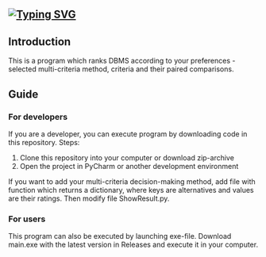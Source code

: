 <a href="https://git.io/typing-svg"><img src="https://readme-typing-svg.demolab.com?font=Fira+Code&pause=1000&width=435&height=30&lines=DSS+FOR+CHOOSING+DBMS" alt="Typing SVG" /></a>
-----------------------------------------
<h2>Introduction</h2>
This is a program which ranks DBMS according to your preferences - selected multi-criteria method, criteria and their paired comparisons.
<h2>Guide</h2>
<h3>For developers</h3>
If you are a developer, you can execute program by downloading code in this repository. Steps:

1. Clone this repository into your computer or download zip-archive
2. Open the project in PyCharm or another development environment

If you want to add your multi-criteria decision-making method, add file with function which returns a dictionary, where keys are alternatives and values are their ratings. Then modify file ShowResult.py.
<h3>For users</h3>
This program can also be executed by launching exe-file. Download main.exe with the latest version in Releases and execute it in your computer.
